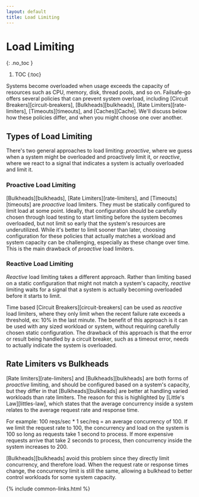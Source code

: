 ```yaml
---
layout: default
title: Load Limiting
---
```


# Load Limiting
{: .no_toc }

1. TOC
{:toc}

Systems become overloaded when usage exceeds the capacity of resources such as CPU, memory, disk, thread pools, and so on. Failsafe-go offers several policies that can prevent system overload, including [Circuit Breakers][circuit-breakers], [Bulkheads][bulkheads], [Rate Limiters][rate-limiters], [Timeouts][timeouts], and [Caches][Cache]. We'll discuss below how these policies differ, and when you might choose one over another.

## Types of Load Limiting

There's two general approaches to load limiting: *proactive*, where we guess when a system might be overloaded and proactively limit it, or *reactive*, where we react to a signal that indicates a system is actually overloaded and limit it.

### Proactive Load Limiting

[Bulkheads][bulkheads], [Rate Limiters][rate-limiters], and [Timeouts][timeouts] are *proactive* load limiters. They must be statically configured to limit load at some point. Ideally, that configuration should be carefully chosen through load testing to start limiting before the system becomes overloaded, but not limit so early that the system's resources are underutilized. While it's better to limit sooner than later, choosing configuration for these policies that actually matches a workload and system capacity can be challenging, especially as these change over time. This is the main drawback of *proactive* load limiters.

### Reactive Load Limiting

*Reactive* load limiting takes a different approach. Rather than limiting based on a static configuration that might not match a system's capacity, *reactive* limiting waits for a signal that a system is actually becoming overloaded before it starts to limit.

Time based [Circuit Breakers][circuit-breakers] can be used as *reactive* load limiters, where they only limit when the recent failure rate exceeds a threshold, ex: 10% in the last minute. The benefit of this approach is it can be used with any sized workload or system, without requiring carefully chosen static configuration. The drawback of this approach is that the error or result being handled by a circuit breaker, such as a timeout error, needs to actually indicate the system is overloaded.

## Rate Limiters vs Bulkheads

[Rate limiters][rate-limiters] and [Bulkheads][bulkheads] are both forms of *proactive* limiting, and should be configured based on a system's capacity, but they differ in that [Bulkheads][bulkheads] are better at handling varied workloads than rate limiters. The reason for this is highlighted by [Little's Law][littles-law], which states that the average concurrency inside a system relates to the average request rate and response time.

For example: 100 reqs/sec * 1 sec/req = an average concurrency of 100. If we limit the request rate to 100, the concurrency and load on the system is 100 so long as requests take 1 second to process. If more expensive requests arrive that take 2 seconds to process, then concurrency inside the system increases to 200.

[Bulkheads][bulkheads] avoid this problem since they directly limit concurrency, and therefore load. When the request rate or response times change, the concurrency limit is still the same, allowing a bulkhead to better control workloads for some system capacity.

{% include common-links.html %}